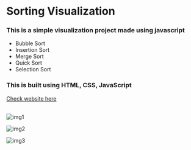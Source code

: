 <h1>Sorting Visualization</h1>
<h3>This is a simple visualization project made using javascript</h3>
<ul>
<li>Bubble Sort</li>
<li>Insertion Sort</li>
<li>Merge Sort</li>
<li>Quick Sort</li>
<li>Selection Sort</li>
</ul>
<h3>This is built using HTML, CSS, JavaScript</h3>

<a href="https://visual-sort-magic.netlify.app/">Check website here</a>
<br>
<br>

![img1](https://https://https://github.com/riteshbongarde08/Sorting-Visualizer/blob/master/img/img1.png)

![img2](https://https://github.com/riteshbongarde08/Sorting-Visualizer/assets/132136362/7a35feed-65df-4745-8886-96a92f4c394c)

![img3](https://https://github.com/riteshbongarde08/Sorting-Visualizer/assets/132136362/643d5f68-a2d8-4b7a-81b9-c9a7447e3b37)
